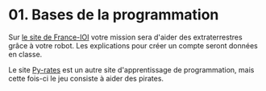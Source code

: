 # 01. Bases de la programmation

Sur [le site de France-IOI](http://www.france-ioi.org/) votre mission sera d'aider des extraterrestres grâce à votre robot. Les explications pour créer un compte seront données en classe.

Le site [Py-rates](https://py-rates.org/) est un autre site d'apprentissage de programmation, mais cette fois-ci le jeu consiste à aider des pirates.
